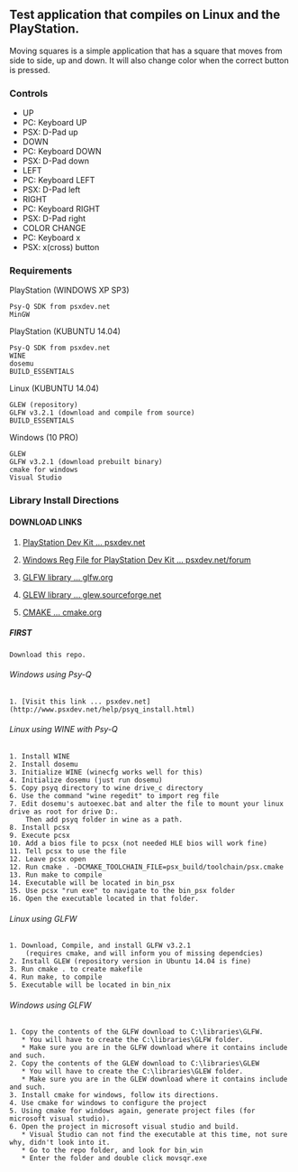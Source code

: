 ## Test application that compiles on Linux and the PlayStation.

Moving squares is a simple application that has a square that moves from side to side, up and down. It will also change color when the correct button is pressed.

### Controls
* UP
 * PC: Keyboard UP
 * PSX: D-Pad up
* DOWN
 * PC: Keyboard DOWN
 * PSX: D-Pad down
* LEFT
 * PC: Keyboard LEFT
 * PSX: D-Pad left
* RIGHT
 * PC: Keyboard RIGHT
 * PSX: D-Pad right
* COLOR CHANGE
 * PC: Keyboard x
 * PSX: x(cross) button

### Requirements

PlayStation (WINDOWS XP SP3)

	Psy-Q SDK from psxdev.net
	MinGW
	
PlayStation (KUBUNTU 14.04)

	Psy-Q SDK from psxdev.net
	WINE
	dosemu
	BUILD_ESSENTIALS
	
Linux (KUBUNTU 14.04)

	GLEW (repository)
	GLFW v3.2.1 (download and compile from source)
	BUILD_ESSENTIALS
	
Windows (10 PRO)

	GLEW
	GLFW v3.2.1 (download prebuilt binary)
	cmake for windows
	Visual Studio

### Library Install Directions

#### DOWNLOAD LINKS
   1. [PlayStation Dev Kit ... psxdev.net](http://www.psxdev.net/downloads.html)

   2. [Windows Reg File for PlayStation Dev Kit ... psxdev.net/forum](http://www.psxdev.net/forum/viewtopic.php?f=49&t=206)

   3. [GLFW library ... glfw.org](http://www.glfw.org/download.html)
   
   4. [GLEW library ... glew.sourceforge.net](http://glew.sourceforge.net/)
   
   5. [CMAKE ... cmake.org](https://cmake.org/download/)
   
##### FIRST

	Download this repo.
	
###### Windows using Psy-Q

	1. [Visit this link ... psxdev.net](http://www.psxdev.net/help/psyq_install.html)

###### Linux using WINE with Psy-Q

	1. Install WINE
	2. Install dosemu 
	3. Initialize WINE (winecfg works well for this)
	4. Initialize dosemu (just run dosemu)
	5. Copy psyq directory to wine drive_c directory
	6. Use the command "wine regedit" to import reg file
	7. Edit dosemu's autoexec.bat and alter the file to mount your linux drive as root for drive D:.
	    Then add psyq folder in wine as a path.
	8. Install pcsx
	9. Execute pcsx
	10. Add a bios file to pcsx (not needed HLE bios will work fine)
	11. Tell pcsx to use the file
	12. Leave pcsx open
	12. Run cmake . -DCMAKE_TOOLCHAIN_FILE=psx_build/toolchain/psx.cmake
	13. Run make to compile
	14. Executable will be located in bin_psx
	15. Use pcsx "run exe" to navigate to the bin_psx folder
	16. Open the executable located in that folder.
        
###### Linux using GLFW

	1. Download, Compile, and install GLFW v3.2.1 
	    (requires cmake, and will inform you of missing dependcies)
	2. Install GLEW (repository version in Ubuntu 14.04 is fine)
	3. Run cmake . to create makefile
	4. Run make, to compile
	5. Executable will be located in bin_nix
	
###### Windows using GLFW

	1. Copy the contents of the GLFW download to C:\libraries\GLFW.
	   * You will have to create the C:\libraries\GLFW folder.
	   * Make sure you are in the GLFW download where it contains include and such.
	2. Copy the contents of the GLEW download to C:\libraries\GLEW
	   * You will have to create the C:\libraries\GLEW folder.
	   * Make sure you are in the GLEW download where it contains include and such.
	3. Install cmake for windows, follow its directions.
	4. Use cmake for windows to configure the project
	5. Using cmake for windows again, generate project files (for microsoft visual studio).
	6. Open the project in microsoft visual studio and build.
	   * Visual Studio can not find the executable at this time, not sure why, didn't look into it.
	   * Go to the repo folder, and look for bin_win
	   * Enter the folder and double click movsqr.exe